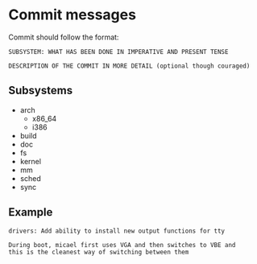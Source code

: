 # Commit messages

Commit should follow the format:

```
SUBSYSTEM: WHAT HAS BEEN DONE IN IMPERATIVE AND PRESENT TENSE

DESCRIPTION OF THE COMMIT IN MORE DETAIL (optional though couraged)
```

## Subsystems
* arch
   * x86_64
   * i386
* build
* doc
* fs
* kernel
* mm
* sched
* sync

## Example

```
drivers: Add ability to install new output functions for tty

During boot, micael first uses VGA and then switches to VBE and
this is the cleanest way of switching between them
```
